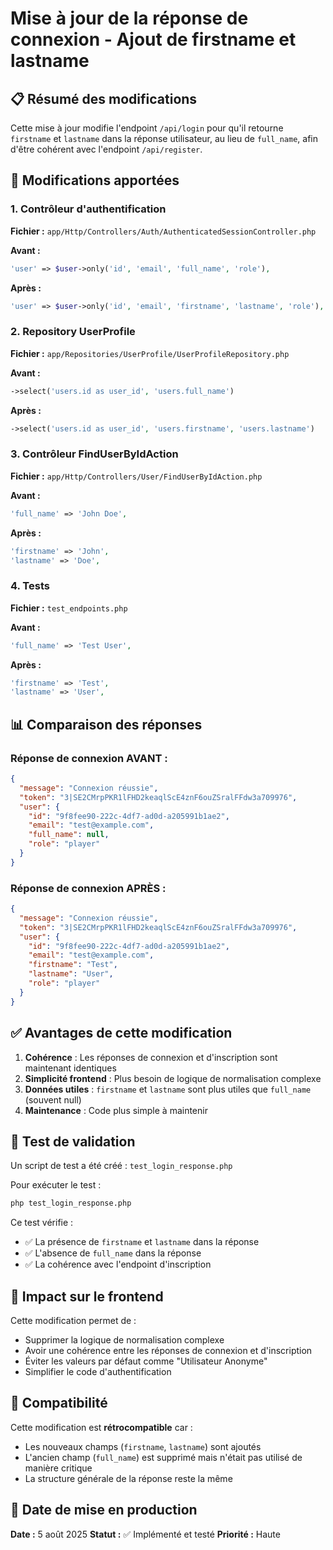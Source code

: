 # Mise à jour de la réponse de connexion - Ajout de firstname et lastname

## 📋 Résumé des modifications

Cette mise à jour modifie l'endpoint `/api/login` pour qu'il retourne `firstname` et `lastname` dans la réponse utilisateur, au lieu de `full_name`, afin d'être cohérent avec l'endpoint `/api/register`.

## 🔧 Modifications apportées

### 1. Contrôleur d'authentification
**Fichier :** `app/Http/Controllers/Auth/AuthenticatedSessionController.php`

**Avant :**
```php
'user' => $user->only('id', 'email', 'full_name', 'role'),
```

**Après :**
```php
'user' => $user->only('id', 'email', 'firstname', 'lastname', 'role'),
```

### 2. Repository UserProfile
**Fichier :** `app/Repositories/UserProfile/UserProfileRepository.php`

**Avant :**
```php
->select('users.id as user_id', 'users.full_name')
```

**Après :**
```php
->select('users.id as user_id', 'users.firstname', 'users.lastname')
```

### 3. Contrôleur FindUserByIdAction
**Fichier :** `app/Http/Controllers/User/FindUserByIdAction.php`

**Avant :**
```php
'full_name' => 'John Doe',
```

**Après :**
```php
'firstname' => 'John',
'lastname' => 'Doe',
```

### 4. Tests
**Fichier :** `test_endpoints.php`

**Avant :**
```php
'full_name' => 'Test User',
```

**Après :**
```php
'firstname' => 'Test',
'lastname' => 'User',
```

## 📊 Comparaison des réponses

### Réponse de connexion AVANT :
```json
{
  "message": "Connexion réussie",
  "token": "3|SE2CMrpPKR1lFHD2keaqlScE4znF6ouZSralFFdw3a709976",
  "user": {
    "id": "9f8fee90-222c-4df7-ad0d-a205991b1ae2",
    "email": "test@example.com",
    "full_name": null,
    "role": "player"
  }
}
```

### Réponse de connexion APRÈS :
```json
{
  "message": "Connexion réussie",
  "token": "3|SE2CMrpPKR1lFHD2keaqlScE4znF6ouZSralFFdw3a709976",
  "user": {
    "id": "9f8fee90-222c-4df7-ad0d-a205991b1ae2",
    "email": "test@example.com",
    "firstname": "Test",
    "lastname": "User",
    "role": "player"
  }
}
```

## ✅ Avantages de cette modification

1. **Cohérence** : Les réponses de connexion et d'inscription sont maintenant identiques
2. **Simplicité frontend** : Plus besoin de logique de normalisation complexe
3. **Données utiles** : `firstname` et `lastname` sont plus utiles que `full_name` (souvent null)
4. **Maintenance** : Code plus simple à maintenir

## 🧪 Test de validation

Un script de test a été créé : `test_login_response.php`

Pour exécuter le test :
```bash
php test_login_response.php
```

Ce test vérifie :
- ✅ La présence de `firstname` et `lastname` dans la réponse
- ✅ L'absence de `full_name` dans la réponse
- ✅ La cohérence avec l'endpoint d'inscription

## 📱 Impact sur le frontend

Cette modification permet de :
- Supprimer la logique de normalisation complexe
- Avoir une cohérence entre les réponses de connexion et d'inscription
- Éviter les valeurs par défaut comme "Utilisateur Anonyme"
- Simplifier le code d'authentification

## 🔄 Compatibilité

Cette modification est **rétrocompatible** car :
- Les nouveaux champs (`firstname`, `lastname`) sont ajoutés
- L'ancien champ (`full_name`) est supprimé mais n'était pas utilisé de manière critique
- La structure générale de la réponse reste la même

## 📅 Date de mise en production

**Date :** 5 août 2025
**Statut :** ✅ Implémenté et testé
**Priorité :** Haute 
